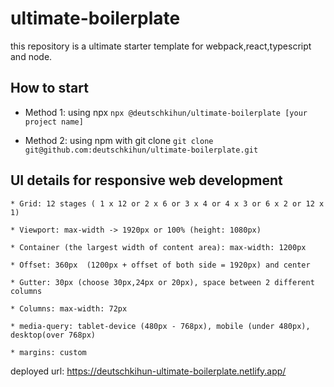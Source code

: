 # ultimate-boilerplate

this repository is a ultimate starter template for webpack,react,typescript and node. 

## How to start 

- Method 1: using npx 
`npx @deutschkihun/ultimate-boilerplate [your project name]
`

- Method 2: using npm with git clone
`git clone git@github.com:deutschkihun/ultimate-boilerplate.git
`

## UI details for responsive web development

    * Grid: 12 stages ( 1 x 12 or 2 x 6 or 3 x 4 or 4 x 3 or 6 x 2 or 12 x 1) 
    
    * Viewport: max-width -> 1920px or 100% (height: 1080px) 
    
    * Container (the largest width of content area): max-width: 1200px 
    
    * Offset: 360px  (1200px + offset of both side = 1920px) and center
   
    * Gutter: 30px (choose 30px,24px or 20px), space between 2 different columns
    
    * Columns: max-width: 72px 
        
    * media-query: tablet-device (480px - 768px), mobile (under 480px), desktop(over 768px)

    * margins: custom


deployed url: https://deutschkihun-ultimate-boilerplate.netlify.app/

